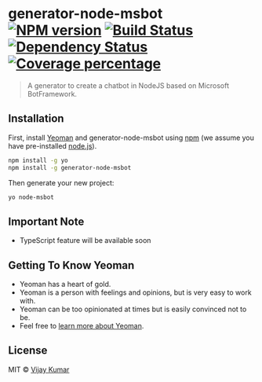 # generator-node-msbot [![NPM version][npm-image]][npm-url] [![Build Status][travis-image]][travis-url] [![Dependency Status][daviddm-image]][daviddm-url] [![Coverage percentage][coveralls-image]][coveralls-url]
> A generator to create a chatbot in NodeJS based on Microsoft BotFramework.

## Installation

First, install [Yeoman](http://yeoman.io) and generator-node-msbot using [npm](https://www.npmjs.com/) (we assume you have pre-installed [node.js](https://nodejs.org/)).

```bash
npm install -g yo
npm install -g generator-node-msbot
```

Then generate your new project:

```bash
yo node-msbot
```
## Important Note

* TypeScript feature will be available soon

## Getting To Know Yeoman

 * Yeoman has a heart of gold.
 * Yeoman is a person with feelings and opinions, but is very easy to work with.
 * Yeoman can be too opinionated at times but is easily convinced not to be.
 * Feel free to [learn more about Yeoman](http://yeoman.io/).

## License

MIT © [Vijay Kumar](kasuladevivijay.github.io)


[npm-image]: https://badge.fury.io/js/generator-node-msbot.svg
[npm-url]: https://npmjs.org/package/generator-node-msbot
[travis-image]: https://travis-ci.org/kasuladevivijay/generator-node-msbot.svg?branch=master
[travis-url]: https://travis-ci.org/kasuladevivijay/generator-node-msbot
[daviddm-image]: https://david-dm.org/kasuladevivijay/generator-node-msbot.svg?theme=shields.io
[daviddm-url]: https://david-dm.org/kasuladevivijay/generator-node-msbot
[coveralls-image]: https://coveralls.io/repos/kasuladevivijay/generator-node-msbot/badge.svg
[coveralls-url]: https://coveralls.io/r/kasuladevivijay/generator-node-msbot
